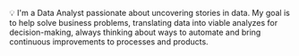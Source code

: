 💡 I'm a Data Analyst passionate about uncovering stories in data. My goal is to help solve business problems, translating data into viable analyzes for decision-making, always thinking about ways to automate and bring continuous improvements to processes and products.
